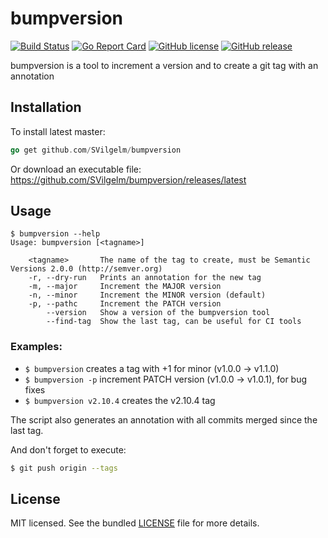 # bumpversion
[![Build Status](https://travis-ci.com/SVilgelm/bumpversion.svg?branch=master)](https://travis-ci.com/SVilgelm/bumpversion)
[![Go Report Card](https://goreportcard.com/badge/github.com/SVilgelm/bumpversion)](https://goreportcard.com/report/github.com/SVilgelm/bumpversion)
[![GitHub license](https://img.shields.io/github/license/SVilgelm/bumpversion.svg)](https://github.com/SVilgelm/bumpversion/blob/master/LICENSE)
[![GitHub release](https://img.shields.io/github/release/SVilgelm/bumpversion.svg)](https://GitHub.com/SVilgelm/bumpversion/releases/)

bumpversion is a tool to increment a version and to create a git tag with an annotation

## Installation

To install latest master:
```go
go get github.com/SVilgelm/bumpversion
```

Or download an executable file: https://github.com/SVilgelm/bumpversion/releases/latest

## Usage

```
$ bumpversion --help
Usage: bumpversion [<tagname>]

    <tagname>       The name of the tag to create, must be Semantic Versions 2.0.0 (http://semver.org)
    -r, --dry-run   Prints an annotation for the new tag
    -m, --major     Increment the MAJOR version
    -n, --minor     Increment the MINOR version (default)
    -p, --pathc     Increment the PATCH version
        --version   Show a version of the bumpversion tool
        --find-tag  Show the last tag, can be useful for CI tools
```

### Examples:

* ```$ bumpversion``` creates a tag with +1 for minor (v1.0.0 -> v1.1.0)
* ```$ bumpversion -p``` increment PATCH version (v1.0.0 -> v1.0.1), for bug fixes
* ```$ bumpversion v2.10.4``` creates the v2.10.4 tag

The script also generates an annotation with all commits merged since the last tag.

And don't forget to execute:

```bash
$ git push origin --tags
```

## License

MIT licensed. See the bundled [LICENSE](LICENSE) file for more details.
